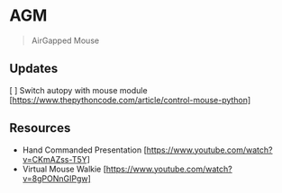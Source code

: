 # AGM
> AirGapped Mouse

## Updates
[ ] Switch autopy with mouse module [https://www.thepythoncode.com/article/control-mouse-python]

## Resources
- Hand Commanded Presentation [https://www.youtube.com/watch?v=CKmAZss-T5Y]
- Virtual Mouse Walkie [https://www.youtube.com/watch?v=8gPONnGIPgw]
